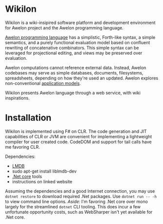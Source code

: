 Wikilon
=======

Wikilon is a wiki-insipired software platform and development environment for Awelon project and the Awelon programming language.

[Awelon programming language](docs/AwelonLang.md) has a simplistic, Forth-like syntax, a simple semantics, and a purely functional evaluation model based on confluent rewriting of concatenative combinators. This simple syntax can be leveraged for projectional editing, and views may be preserved over evaluation.

Awelon computations cannot reference external data. Instead, Awelon codebases may serve as simple databases, documents, filesystems, spreadsheets, depending on how they're used an updated. Awelon explores non-conventional [application models](docs/ApplicationModel.md).

Wikilon presents Awelon language through a web service, with wiki inspirations. 

# Installation

Wikilon is implemented using F# on CLR. The code generation and JIT capabilities of CLR or JVM are convenient for implementing a lightweight compiler for user created code. CodeDOM and support for tail calls have me favoring CLR.

Dependencies:

* [LMDB](http://www.lmdb.tech/doc/) 
 * sudo apt-get install liblmdb-dev
* [.Net core](https://www.microsoft.com/net/core#linuxubuntu) tools
 * instructions on linked website

Assuming the dependencies and a good Internet connection, you may use `dotnet restore` to download required .Net packages. Use `dotnet run -- -h` to view command line options. *Aside:* I'm favoring .Net core over mono largely for the streamlined `dotnet` CLI tooling. This does incur a few unfortunate opportunity costs, such as WebSharper isn't yet available for .Net core. 

